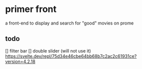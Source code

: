 # primer front

a front-end to display and search for "good" movies on prome

## todo

[] filter bar
[] double slider (will not use it) <https://svelte.dev/repl/75d34e46cbe64bb68b7c2ac2c61931ce?version=4.2.18>
